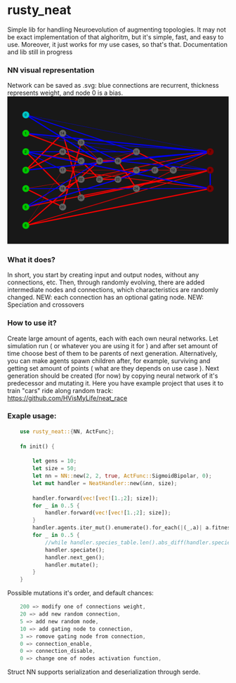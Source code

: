 # rusty_neat
Simple lib for handling Neuroevolution of augmenting topologies.
It may not be exact implementation of that alghoritm, but it's simple, fast, and easy to use. Moreover, it just works for my use cases, so that's that.
Documentation and lib still in progress

### NN visual representation 
Network can be saved as .svg: blue connections are recurrent, thickness represents weight, and node 0 is a bias.
![example](https://github.com/HVisMyLife/rusty_neat/blob/master/data/nn.png)

### What it does?
In short, you start by creating input and output nodes, without any connections, etc.
Then, through randomly evolving, there are added intermediate nodes and connections, which characteristics are randomly changed.
NEW: each connection has an optional gating node.
NEW: Speciation and crossovers

### How to use it?
Create large amount of agents, each with each own neural networks. Let simulation run ( or whatever you are using it for ) and after set amount of time choose best of them to be parents of next generation.
Alternatively, you can make agents spawn children after, for example, surviving and getting set amount of points ( what are they depends on use case ).
Next generation should be created (for now) by copying neural network of it's predecessor and mutating it.
Here you have example project that uses it to train "cars" ride along random track: https://github.com/HVisMyLife/neat_race

### Exaple usage:

```rust
    use rusty_neat::{NN, ActFunc};

    fn init() {

        let gens = 10;
        let size = 50;
        let nn = NN::new(2, 2, true, ActFunc::SigmoidBipolar, 0);
        let mut handler = NeatHandler::new(&nn, size);

        handler.forward(vec![vec![1.;2]; size]);
        for _ in 0..5 {
            handler.forward(vec![vec![1.;2]; size]);
        }
        handler.agents.iter_mut().enumerate().for_each(|(_,a)| a.fitness = 100. );
        for _ in 0..5 {
            //while handler.species_table.len().abs_diff(handler.species_amount) < 1 {handler.speciate();}
            handler.speciate();
            handler.next_gen();
            handler.mutate();
        }
    }
```

Possible mutations it's order, and default chances:

```rust
    200 => modify one of connections weight,
    20 => add new random connection,
    5 => add new random node,
    10 => add gating node to connection,
    3 => romove gating node from connection,
    0 => connection_enable,
    0 => connection_disable,
    0 => change one of nodes activation function,
```

Struct NN supports serialization and deserialization through serde.
